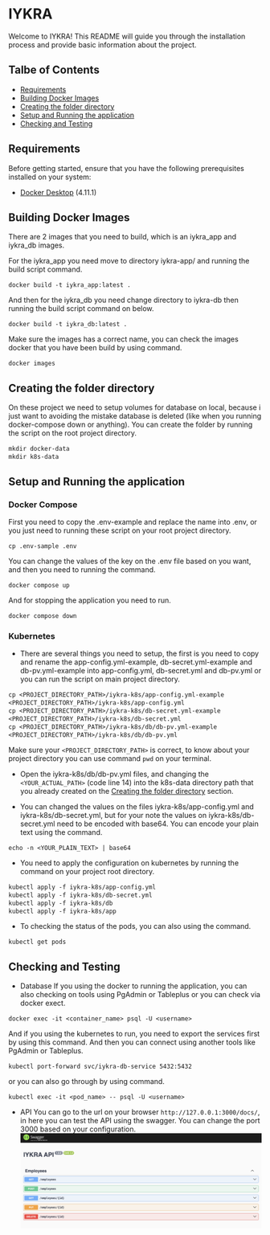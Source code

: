 # IYKRA
Welcome to IYKRA! This README will guide you through the installation process and provide basic information about the project.

## Talbe of Contents
- [Requirements](#requirements)
- [Building Docker Images](#building-docker-images)
- [Creating the folder directory](#creating-the-folder-directory)
- [Setup and Running the application](#setup-and-running-the-application)
- [Checking and Testing](#checking-and-testing)

## Requirements

Before getting started, ensure that you have the following prerequisites installed on your system:

- [Docker Desktop](https://www.docker.com/) (4.11.1)

## Building Docker Images
There are 2 images that you need to build, which is an iykra_app and iykra_db images.

For the iykra_app you need move to directory iykra-app/ and running the build script command.

```
docker build -t iykra_app:latest . 
```

And then for the iykra_db you need change directory to iykra-db then running the build script command on below.

```
docker build -t iykra_db:latest . 
```

Make sure the images has a correct name, you can check the images docker that you have been build by using command.

```
docker images
```


## Creating the folder directory
On these project we need to setup volumes for database on local, because i just want to avoiding the mistake database is deleted (like when you running docker-compose down or anything).
You can create the folder by running the script on the root project directory.

```
mkdir docker-data
mkdir k8s-data
```

## Setup and Running the application
### Docker Compose
First you need to copy the .env-example and replace the name into .env, or you just need to running these script on your root project directory.

```
cp .env-sample .env
```

You can change the values of the key on the .env file based on you want, and then you need to running the command.

```
docker compose up
```

And for stopping the application you need to run.

```
docker compose down
```

### Kubernetes
* There are several things you need to setup, the first is you need to copy and rename the app-config.yml-example, db-secret.yml-example and db-pv.yml-example into app-config.yml, db-secret.yml and db-pv.yml or you can run the script on main project directory.

```
cp <PROJECT_DIRECTORY_PATH>/iykra-k8s/app-config.yml-example <PROJECT_DIRECTORY_PATH>/iykra-k8s/app-config.yml
cp <PROJECT_DIRECTORY_PATH>/iykra-k8s/db-secret.yml-example <PROJECT_DIRECTORY_PATH>/iykra-k8s/db-secret.yml
cp <PROJECT_DIRECTORY_PATH>/iykra-k8s/db/db-pv.yml-example <PROJECT_DIRECTORY_PATH>/iykra-k8s/db/db-pv.yml
```

Make sure your `<PROJECT_DIRECTORY_PATH>` is correct, to know about your project directory you can use command `pwd` on your terminal.

* Open the iykra-k8s/db/db-pv.yml files, and changing the `<YOUR_ACTUAL_PATH>` (code line 14) into the k8s-data directory path that you already created on the [Creating the folder directory](#creating-the-folder-directory) section.

* You can changed the values on the files iykra-k8s/app-config.yml and iykra-k8s/db-secret.yml, but for your note the values on iykra-k8s/db-secret.yml need to be encoded with base64. You can encode your plain text using the command.

```
echo -n <YOUR_PLAIN_TEXT> | base64
```

* You need to apply the configuration on kubernetes by running the command on your project root directory.
```
kubectl apply -f iykra-k8s/app-config.yml
kubectl apply -f iykra-k8s/db-secret.yml
kubectl apply -f iykra-k8s/db
kubectl apply -f iykra-k8s/app
```

* To checking the status of the pods, you can also using the command.

```
kubectl get pods
```

## Checking and Testing
- Database
If you using the docker to running the application, you can also checking on tools using PgAdmin or Tableplus or you can check via docker exect.
```
docker exec -it <container_name> psql -U <username>
```

And if you using the kubernetes to run, you need to export the services first by using this command. And then you can connect using another tools like PgAdmin or Tableplus.

```
kubectl port-forward svc/iykra-db-service 5432:5432
```

or you can also go through by using command.

```
kubectl exec -it <pod_name> -- psql -U <username>
```

- API
You can go to the url on your browser `http://127.0.0.1:3000/docs/`, in here you can test the API using the swagger. You can change the port 3000 based on your configuration.
![API Screenshot](https://github.com/rinaldiamfine/iykra/blob/dev/assets/api-image.png?raw=true)